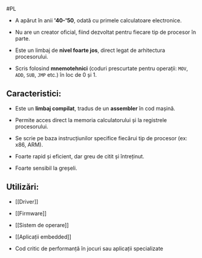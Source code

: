 #PL
- A apărut în anii **'40-'50**, odată cu primele calculatoare electronice.
    
- Nu are un creator oficial, fiind dezvoltat pentru fiecare tip de procesor în parte.
    
- Este un limbaj de **nivel foarte jos**, direct legat de arhitectura procesorului.
    
- Scris folosind **mnemotehnici** (coduri prescurtate pentru operații: `MOV`, `ADD`, `SUB`, `JMP` etc.) în loc de 0 și 1.
    

## Caracteristici:

- Este un **limbaj compilat**, tradus de un **assembler** în cod mașină.
    
- Permite acces direct la memoria calculatorului și la registrele procesorului.
    
- Se scrie pe baza instrucțiunilor specifice fiecărui tip de procesor (ex: x86, ARM).
    
- Foarte rapid și eficient, dar greu de citit și întreținut.
    
- Foarte sensibil la greșeli.
    

## Utilizări:

- [[Driver]]
    
- [[Firmware]]
    
- [[Sistem de operare]]
    
- [[Aplicații embedded]]
    
- Cod critic de performanță în jocuri sau aplicații specializate